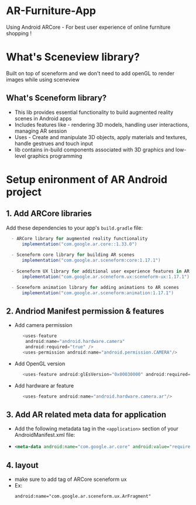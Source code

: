 # AR-Furniture-App
Using Android ARCore - For best user experience of online furniture shopping !

# What's Sceneview library?
Built on top of sceneform and we don't need to add openGL to render images while using sceneview

## What's Sceneform library?
  - This lib provides essential functionality to build augmented reality scenes in Android apps
  - Includes features like - rendering 3D models, handling user interactions, managing AR session
  - Uses - Create and manipulate 3D objects, apply materials and textures, handle gestrues and touch input
  - lib contains in-build components associated with 3D graphics and low-level graphics programming

# Setup enironment of AR Android project

## 1. Add ARCore libraries
Add these dependencies to your app's `build.gradle` file:

```gradle
  - ARCore library for augmented reality functionality
      implementation("com.google.ar.core::1.33.0")
    
  - Sceneform core library for building AR scenes
      implementation("com.google.ar.sceneform:core:1.17.1")
    
  - Sceneform UX library for additional user experience features in AR scenes
      implementation("com.google.ar.sceneform.ux:sceneform-ux:1.17.1")

  - Sceneform animation library for adding animations to AR scenes
      implementation("com.google.ar.sceneform:animation:1.17.1")
```

## 2. Andriod Manifest permission & features
  - Add camera permission
    ```gradle
       <uses-feature
        android:name="android.hardware.camera"
        android:required="true" />
       <uses-permission android:name="android.permission.CAMERA"/>
    ```
  - Add OpenGL version
    ```gradle
       <uses-feature android:glEsVersion="0x00030000" android:required="true"/>
    ```
  - Add hardware ar feature
    ```gradle
       <uses-feature android:name="android.hardware.camera.ar"/>
    ```

## 3. Add AR related meta data for application
  - Add the following metadata tag in the `<application>` section of your AndroidManifest.xml file:
  - ```manifest.xml
    <meta-data android:name="com.google.ar.core" android:value="required" />
    ```

## 4. layout
  - make sure to add tag of ARCore sceneform ux
  - Ex:
    ```xml
    android:name="com.google.ar.sceneform.ux.ArFragment"
    ```


